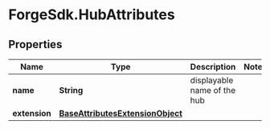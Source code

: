 # ForgeSdk.HubAttributes

## Properties
Name | Type | Description | Notes
------------ | ------------- | ------------- | -------------
**name** | **String** | displayable name of the hub | 
**extension** | [**BaseAttributesExtensionObject**](BaseAttributesExtensionObject.md) |  | 


